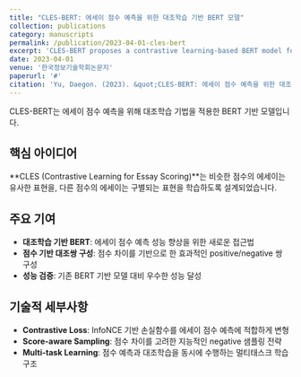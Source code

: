 ```yaml
---
title: "CLES-BERT: 에세이 점수 예측을 위한 대조학습 기반 BERT 모델"
collection: publications
category: manuscripts
permalink: /publication/2023-04-01-cles-bert
excerpt: 'CLES-BERT proposes a contrastive learning-based BERT model for essay score prediction.'
date: 2023-04-01
venue: '한국정보기술학회논문지'
paperurl: '#'
citation: 'Yu, Daegon. (2023). &quot;CLES-BERT: 에세이 점수 예측을 위한 대조학습 기반 BERT 모델.&quot; <i>한국정보기술학회논문지</i>.'
---
```


CLES-BERT는 에세이 점수 예측을 위해 대조학습 기법을 적용한 BERT 기반 모델입니다.

## 핵심 아이디어

**CLES (Contrastive Learning for Essay Scoring)**는 비슷한 점수의 에세이는 유사한 표현을, 다른 점수의 에세이는 구별되는 표현을 학습하도록 설계되었습니다.

## 주요 기여

- **대조학습 기반 BERT**: 에세이 점수 예측 성능 향상을 위한 새로운 접근법
- **점수 기반 대조쌍 구성**: 점수 차이를 기반으로 한 효과적인 positive/negative 쌍 구성
- **성능 검증**: 기존 BERT 기반 모델 대비 우수한 성능 달성

## 기술적 세부사항

- **Contrastive Loss**: InfoNCE 기반 손실함수를 에세이 점수 예측에 적합하게 변형
- **Score-aware Sampling**: 점수 차이를 고려한 지능적인 negative 샘플링 전략
- **Multi-task Learning**: 점수 예측과 대조학습을 동시에 수행하는 멀티태스크 학습 구조